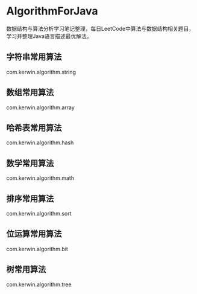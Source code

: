 # AlgorithmForJava
数据结构与算法分析学习笔记整理，每日LeetCode中算法与数据结构相关题目，学习并整理Java语言描述最优解法。

## 字符串常用算法
com.kerwin.algorithm.string  
## 数组常用算法
com.kerwin.algorithm.array 
## 哈希表常用算法
com.kerwin.algorithm.hash 
## 数学常用算法
com.kerwin.algorithm.math 
## 排序常用算法
com.kerwin.algorithm.sort 
## 位运算常用算法
com.kerwin.algorithm.bit 
## 树常用算法
com.kerwin.algorithm.tree
